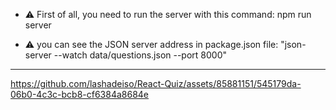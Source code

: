 

- ⚠ First of all, you need to run the server with this command: npm run server

- ⚠ you can see the JSON server address in package.json file:  "json-server --watch data/questions.json --port 8000"

-----------------------------


https://github.com/lashadeiso/React-Quiz/assets/85881151/545179da-06b0-4c3c-bcb8-cf6384a8684e

